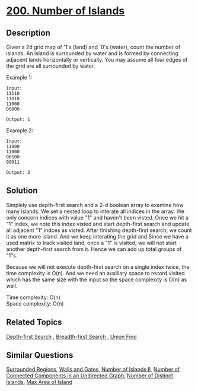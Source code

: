 # [200. Number of Islands](https://leetcode.com/problems/number-of-islands)

## Description

Given a 2d grid map of '1's (land) and '0's (water), count the number of islands. An island is surrounded by water and is formed by connecting adjacent lands horizontally or vertically. You may assume all four edges of the grid are all surrounded by water.

Example 1:

```
Input:
11110
11010
11000
00000

Output: 1
```

Example 2:

```
Input:
11000
11000
00100
00011

Output: 3
```

## Solution

Simplely use depth-first search and a 2-d boolean array to examine how many islands. We set a nested loop to interate all indices in the array. We only concern indices with value "1" and haven't been visted. Once we hit a "1" index, we note this index visted and start depth-first search and update all adjacent "1" indces as visted. After finishing depth-first search, we count it as one more island. And we keep interating the grid and Since we have a used matrix to track visited land, once a "1" is visited, we will not start another depth-first search from it. Hence we can add up total groups of "1"s. 

Because we will not execute depth-first search on a single index twice, the time complexity is O(n). And we need an auxiliary space to record visited which has the same size with the input so the space complexity is O(n) as well.

Time complexity: O(n)<br>
Space complexity: O(n)

## Related Topics

[Depth-first Search](https://leetcode.com/tag/depth-first-search/) , [Breadth-first Search](https://leetcode.com/tag/breadth-first-search/) , [Union Find](https://leetcode.com/tag/union-find/) 

## Similar Questions

[Surrounded Regions](https://leetcode.com/problems/surrounded-regions/), [Walls and Gates](https://leetcode.com/problems/walls-and-gates/), [Number of Islands II](https://leetcode.com/problems/number-of-islands-ii/), [Number of Connected Components in an Undirected Graph](https://leetcode.com/problems/number-of-connected-components-in-an-undirected-graph/), [Number of Distinct Islands](https://leetcode.com/problems/number-of-distinct-islands/), [Max Area of Island](https://leetcode.com/problems/max-area-of-island/)
